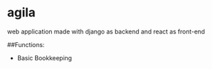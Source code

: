 # agila
web application made with django as backend and react as front-end


##Functions:
- Basic Bookkeeping
